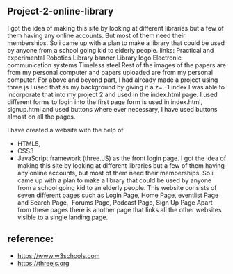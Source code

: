 ## Project-2-online-library
I got the idea of making this site by looking at different libraries but a few of them having any online accounts. 
But most of them need their memberships. So i came up with a plan to make a library that could be used by anyone 
from a school going kid to elderly people. links:
Practical and experimental Robotics
Library banner
Library logo
Electronic communication systems
Timeless steel
Rest of the images of the papers are from my personal computer and papers uploaded are from my personal computer. 
For above and beyond part, I had already made a project using three.js I used that as my background by giving it a z= -1 index 
I was able to incorporate that into my project 2 and used in the index.html page. 
I used different forms to login into the first page form is used in index.html, signup.html and used buttons where ever necessary, 
I have used buttons almost on all the pages.

I have created a  website with the help of 
- HTML5, 
- CSS3
- JavaScript framework (three.JS) 
as the front login page.
I got the idea of making this site by looking at different libraries but a few of them having any online accounts,
but most of them need their memberships. So i came up with a plan to make a library that could be used by anyone
from a school going kid to an elderly people. This website consists of seven different pages such as Login Page,
Home Page, eventlist Page and Search Page,  Forums Page, Podcast Page, Sign Up Page Apart from these pages
there is another page that links all the other websites visible to a single landing page.
## reference: 
- https://www.w3schools.com
- https://threejs.org
